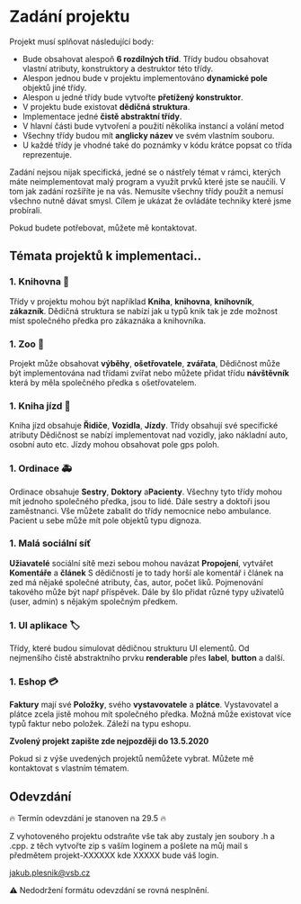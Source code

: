 # Zadání projektu 

Projekt musí splňovat následující body:

* Bude obsahovat alespoň **6 rozdílných tříd**. Třídy budou obsahovat vlastní atributy, konstruktory a destruktor této třídy.
* Alespon jednou bude v projektu implementováno **dynamické pole** objektů jiné třídy.
* Alespon u jedné třídy bude vytvořte **přetížený konstruktor**.
* V projektu bude existovat **dědičná struktura**. 
* Implementace jedné **čistě abstraktní třídy**.
* V hlavní části bude vytvoření a použití několika instancí a volání metod
* Všechny třídy budou mít **anglicky název** ve svém vlastním souboru. 
* U každé třídy je vhodné také do poznámky v kódu krátce popsat co třída reprezentuje.

Zadání nejsou nijak specifická, jedné se o nástřely témat v rámci, kterých máte neimplementovat malý program a využít prvků které jste se naučili. V tom jak zadání rozšíříte je na vás. Nemusíte všechny třídy použít a nemusí všechno nutně dávat smysl. Cílem je ukázat že ovládáte techniky které jsme probírali.

Pokud budete potřebovat, můžete mě kontaktovat.

## Témata projektů k implementaci.. 

### 1. Knihovna :book:
Třídy v projektu mohou být například **Kniha**, **knihovna**, **knihovník**, **zákazník**. 
Dědičná struktura se nabízí jak u typů knik tak je zde možnost míst společného předka pro zákaznáka a knihovníka.

### 1. Zoo :lion:
Projekt může obsahovat **výběhy**, **ošetřovatele**, **zvářata**, 
Dědičnost může být implementována nad třídami zvířat nebo můžete přidat třídu **návštěvník** která by měla společného předka s ošetřovatelem. 

### 1. Kniha jízd :car:
Kniha jízd obsahuje **Řidiče**, **Vozidla**, **Jízdy**. Třídy obsahují své specifické atributy
Dědičnost se nabízí implementovat nad vozidly, jako nákladní auto, osobní auto etc. Jízdy mohou obsahovat pole gps poloh.

### 1. Ordinace :ambulance:
Ordinace obsahuje **Sestry**, **Doktory** a**Pacienty**. Všechny tyto třídy mohou mít jednoho společného předka, jsou to lidé. Dále sestry a doktoři jsou zaměstnanci. Vše můžete zabalit do třídy nemocnice nebo ambulance. Pacient u sebe může mít pole objektů typu dignoza.

### 1. Malá sociální síť
**Užiavatelé** sociální sítě mezi sebou mohou navázat **Propojení**, vytvářet **Komentáře** a **článek**
S dědičností je to tady horší ale komentář i článek na zed má nějaké společné atributy, čas, autor, počet liků. Pojmenování takového může být např příspěvek. Dále by šlo přidat různé typy uživatelů (user, admin) s nějakým společným předkem.

### 1. UI aplikace :label:
Třídy, které budou simulovat dědičnou strukturu UI elementů. Od nejmenšího čistě abstraktního prvku **renderable** přes **label**, **button** a další. 

### 1. Eshop :credit_card:
**Faktury** mají své **Položky**, svého **vystavovatele** a **plátce**. Vystavovatel a plátce zcela jistě mohou mít společného předka. Možná může existovat více typů faktur nebo položek. Záleží na typu eshopu.

**Zvolený projekt zapište zde nejpozději do 13.5.2020**

Pokud si z výše uvedených projektů nemůžete vybrat. Můžete mě kontaktovat s vlastním tématem.

## Odevzdání

:fire: Termín odevzdání je stanoven na 29.5 :fire:

Z vyhotoveného projektu odstraňte vše tak aby zustaly jen soubory .h a .cpp. z těch vytvořte zip s vaším loginem a pošlete na můj mail s předmětem projekt-XXXXXX kde XXXXX bude váš login. 

jakub.plesnik@vsb.cz

:warning: Nedodržení formátu odevzdání se rovná nesplnění. 



